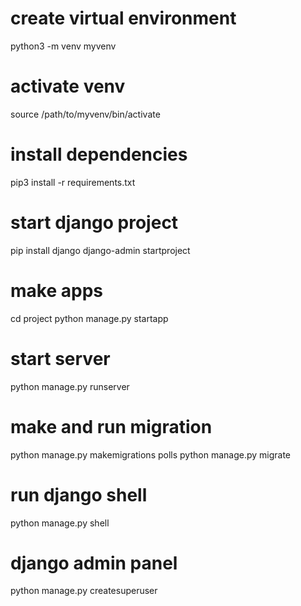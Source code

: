 # create virtual environment

python3 -m venv myvenv

# activate venv

source /path/to/myvenv/bin/activate

# install dependencies

pip3 install -r requirements.txt

# start django project

pip install django
django-admin startproject <projectname>

# make apps

cd project
python manage.py startapp <appname>

# start server

python manage.py runserver

# make and run migration

python manage.py makemigrations polls
python manage.py migrate

# run django shell

python manage.py shell

# django admin panel

python manage.py createsuperuser
